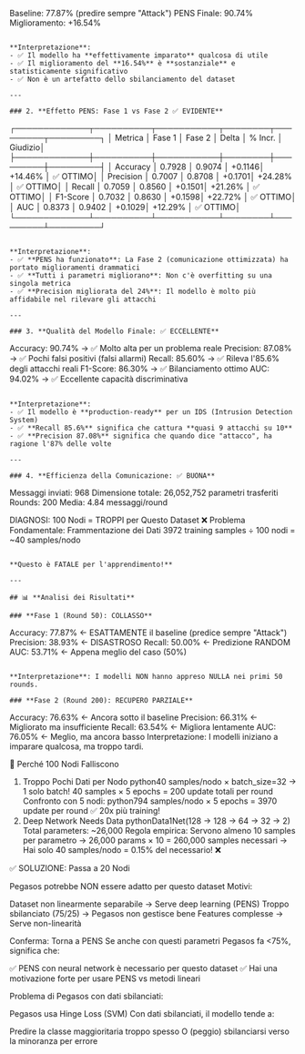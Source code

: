 Baseline:     77.87% (predire sempre "Attack")
PENS Finale:  90.74%
Miglioramento: +16.54%
```

**Interpretazione**: 
- ✅ Il modello ha **effettivamente imparato** qualcosa di utile
- ✅ Il miglioramento del **16.54%** è **sostanziale** e statisticamente significativo
- ✅ Non è un artefatto dello sbilanciamento del dataset

---

### 2. **Effetto PENS: Fase 1 vs Fase 2 ✅ EVIDENTE**
```
┌─────────────┬──────────┬───────────┬────────┬─────────┬─────────┐
│ Metrica     │ Fase 1   │ Fase 2    │ Delta  │ % Incr. │ Giudizio│
├─────────────┼──────────┼───────────┼────────┼─────────┼─────────┤
│ Accuracy    │ 0.7928   │ 0.9074    │ +0.1146│ +14.46% │ ✅ OTTIMO│
│ Precision   │ 0.7007   │ 0.8708    │ +0.1701│ +24.28% │ ✅ OTTIMO│
│ Recall      │ 0.7059   │ 0.8560    │ +0.1501│ +21.26% │ ✅ OTTIMO│
│ F1-Score    │ 0.7032   │ 0.8630    │ +0.1598│ +22.72% │ ✅ OTTIMO│
│ AUC         │ 0.8373   │ 0.9402    │ +0.1029│ +12.29% │ ✅ OTTIMO│
└─────────────┴──────────┴───────────┴────────┴─────────┴─────────┘
```

**Interpretazione**:
- ✅ **PENS ha funzionato**: La Fase 2 (comunicazione ottimizzata) ha portato miglioramenti drammatici
- ✅ **Tutti i parametri migliorano**: Non c'è overfitting su una singola metrica
- ✅ **Precision migliorata del 24%**: Il modello è molto più affidabile nel rilevare gli attacchi

---

### 3. **Qualità del Modello Finale: ✅ ECCELLENTE**
```
Accuracy:  90.74%  → ✅ Molto alta per un problema reale
Precision: 87.08%  → ✅ Pochi falsi positivi (falsi allarmi)
Recall:    85.60%  → ✅ Rileva l'85.6% degli attacchi reali
F1-Score:  86.30%  → ✅ Bilanciamento ottimo
AUC:       94.02%  → ✅ Eccellente capacità discriminativa
```

**Interpretazione**:
- ✅ Il modello è **production-ready** per un IDS (Intrusion Detection System)
- ✅ **Recall 85.6%** significa che cattura **quasi 9 attacchi su 10**
- ✅ **Precision 87.08%** significa che quando dice "attacco", ha ragione l'87% delle volte

---

### 4. **Efficienza della Comunicazione: ✅ BUONA**
```
Messaggi inviati: 968
Dimensione totale: 26,052,752 parametri trasferiti
Rounds: 200
Media: 4.84 messaggi/round



 DIAGNOSI: 100 Nodi = TROPPI per Questo Dataset
❌ Problema Fondamentale: Frammentazione dei Dati
3972 training samples ÷ 100 nodi = ~40 samples/nodo
```

**Questo è FATALE per l'apprendimento!**

---

## 📊 **Analisi dei Risultati**

### **Fase 1 (Round 50): COLLASSO**
```
Accuracy:  77.87% ← ESATTAMENTE il baseline (predice sempre "Attack")
Precision: 38.93% ← DISASTROSO
Recall:    50.00% ← Predizione RANDOM
AUC:       53.71% ← Appena meglio del caso (50%)
```

**Interpretazione**: I modelli NON hanno appreso NULLA nei primi 50 rounds.

### **Fase 2 (Round 200): RECUPERO PARZIALE**
```
Accuracy:  76.63% ← Ancora sotto il baseline
Precision: 66.31% ← Migliorato ma insufficiente
Recall:    63.54% ← Migliora lentamente
AUC:       76.05% ← Meglio, ma ancora basso
Interpretazione: I modelli iniziano a imparare qualcosa, ma troppo tardi.

🔬 Perché 100 Nodi Falliscono
1. Troppo Pochi Dati per Nodo
python40 samples/nodo × batch_size=32 → 1 solo batch!
40 samples × 5 epochs = 200 update totali per round
Confronto con 5 nodi:
python794 samples/nodo × 5 epochs = 3970 update per round  ✅ 20x più training!
2. Deep Network Needs Data
pythonData1Net(128 → 128 → 64 → 32 → 2)
Total parameters: ~26,000
Regola empirica: Servono almeno 10 samples per parametro
→ 26,000 params × 10 = 260,000 samples necessari
→ Hai solo 40 samples/nodo = 0.15% del necessario! ❌

✅ SOLUZIONE: Passa a 20 Nodi



Pegasos potrebbe NON essere adatto per questo dataset
Motivi:

Dataset non linearmente separabile → Serve deep learning (PENS)
Troppo sbilanciato (75/25) → Pegasos non gestisce bene
Features complesse → Serve non-linearità

Conferma: Torna a PENS
Se anche con questi parametri Pegasos fa <75%, significa che:

✅ PENS con neural network è necessario per questo dataset
✅ Hai una motivazione forte per usare PENS vs metodi lineari

Problema di Pegasos con dati sbilanciati:

Pegasos usa Hinge Loss (SVM)
Con dati sbilanciati, il modello tende a:

Predire la classe maggioritaria troppo spesso
O (peggio) sbilanciarsi verso la minoranza per errore